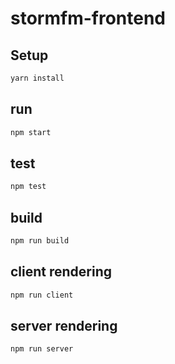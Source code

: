 # stormfm-frontend

## Setup
```sh
yarn install
```

## run
```sh
npm start
```

## test
```sh
npm test
```

## build
```sh
npm run build
```

## client rendering
```sh
npm run client
```

## server rendering
```sh
npm run server
```
